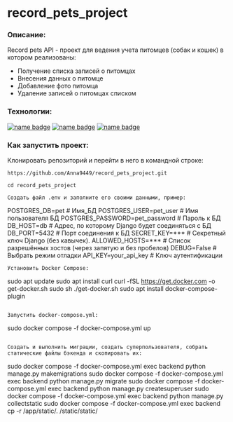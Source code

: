 # record_pets_project
### Описание:
Record pets API - проект для ведения учета питомцев (собак и кошек) в котором реализованы:
- Получение списка записей о питомцах
- Внесения данных о питомце
- Добавление фото питомца
- Удаление записей о питомцах списком

### Технологии:

[![name badge](https://img.shields.io/badge/Python-3776AB?logo=python&logoColor=white)](https://www.python.org/)
[![name badge](https://img.shields.io/badge/Django-3776AB?logo=django&logoColor=white)](https://docs.djangoproject.com/en/4.2/releases/3.2/)
[![name badge](https://img.shields.io/badge/Django_REST_framework-3776AB?logo=djangorestramework&logoColor=white)](https://www.django-rest-framework.org/)

### Как запустить проект:

Клонировать репозиторий и перейти в него в командной строке:

```
https://github.com/Anna9449/record_pets_project.git
```
```
cd record_pets_project
```
```
Создать файл .env и заполните его своими данными, пример:

```
POSTGRES_DB=pet # Имя_БД
POSTGRES_USER=pet_user # Имя пользователя БД
POSTGRES_PASSWORD=pet_password # Пароль к БД
DB_HOST=db # Адрес, по которому Django будет соединяться с БД
DB_PORT=5432 # Порт соединения к БД
SECRET_KEY=*** # Секретный ключ Django (без кавычек).
ALLOWED_HOSTS=*** # Список разрешённых хостов (через запятую и без пробелов)
DEBUG=False # Выбрать режим отладки
API_KEY=your_api_key # Ключ аутентификации
```
Установить Docker Compose:

```
sudo apt update
sudo apt install curl
curl -fSL https://get.docker.com -o get-docker.sh
sudo sh ./get-docker.sh
sudo apt install docker-compose-plugin 
```

Запустить docker-compose.yml:

```
sudo docker compose -f docker-compose.yml up
```

Создать и выполнить миграции, создать суперпользователя, собрать статические файлы бэкенда и скопировать их:

```
sudo docker compose -f docker-compose.yml exec backend python manage.py makemigrations
sudo docker compose -f docker-compose.yml exec backend python manage.py migrate
sudo docker compose -f docker-compose.yml exec backend python manage.py createsuperuser
sudo docker compose -f docker-compose.yml exec backend python manage.py collectstatic
sudo docker compose -f docker-compose.yml exec backend cp -r /app/static/. /static/static/ 
```

